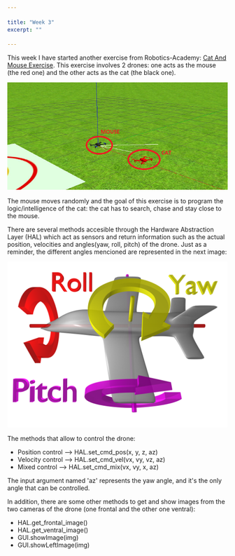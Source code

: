 ```yaml
---

title: "Week 3"
excerpt: ""

---
```


This week I have started another exercise from Robotics-Academy: [Cat And Mouse Exercise](http://jderobot.github.io/RoboticsAcademy/exercises/Drones/drone_cat_mouse). This exercise involves 2 drones: one acts as the mouse (the red one) and the other acts as the cat (the black one). 

![image](../assets/images/cat_and_mouse.png)

The mouse moves randomly and the goal of this exercise is to program the logic/intelligence of the cat: the cat has to search, chase and stay close to the mouse. 

There are several methods accesible through the Hardware Abstraction Layer (HAL) which act as sensors and return information such as the actual position, velocities and angles(yaw, roll, pitch) of the drone. Just as a reminder, the different angles mencioned are represented in the next image:

![image](../assets/images/Flight_dynamics_with_text.png)

The methods that allow to control the drone:
- Position control --> HAL.set_cmd_pos(x, y, z, az)
- Velocity control --> HAL.set_cmd_vel(vx, vy, vz, az)
- Mixed control --> HAL.set_cmd_mix(vx, vy, x, az)

The input argument named 'az' represents the yaw angle, and it's the only angle that can be controlled. 

In addition, there are some other methods to get and show images from the two cameras of the drone (one frontal and the other one ventral): 
- HAL.get_frontal_image()
- HAL.get_ventral_image()
- GUI.showImage(img)
- GUI.showLeftImage(img)


